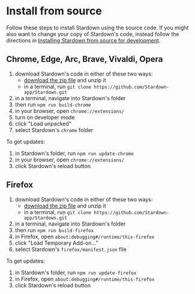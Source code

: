 # Install from source

Follow these steps to install Stardown using the source code. If you might also want to change your copy of Stardown's code, instead follow the directions in [Installing Stardown from source for development](./dev-install-from-source.md).

## Chrome, Edge, Arc, Brave, Vivaldi, Opera

1. download Stardown's code in either of these two ways:
   - [download the zip file](https://github.com/Stardown-app/Stardown/archive/refs/heads/main.zip) and unzip it
   - in a terminal, run `git clone https://github.com/Stardown-app/Stardown.git`
2. in a terminal, navigate into Stardown's folder
3. then run `npm run build-chrome`
4. in your browser, open `chrome://extensions/`
5. turn on developer mode
6. click "Load unpacked"
7. select Stardown's `chrome` folder

To get updates:

1. in Stardown's folder, run `npm run update-chrome`
2. in your browser, open `chrome://extensions/`
3. click Stardown's reload button

## Firefox

1. download Stardown's code in either of these two ways:
   - [download the zip file](https://github.com/Stardown-app/Stardown/archive/refs/heads/main.zip) and unzip it
   - in a terminal, run `git clone https://github.com/Stardown-app/Stardown.git`
2. in a terminal, navigate into Stardown's folder
3. then run `npm run build-firefox`
4. in Firefox, open `about:debugging#/runtime/this-firefox`
5. click "Load Temporary Add-on..."
6. select Stardown's `firefox/manifest.json` file

To get updates:

1. in Stardown's folder, run `npm run update-firefox`
2. in Firefox, open `about:debugging#/runtime/this-firefox`
3. click Stardown's reload button
